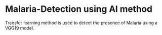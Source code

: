# Malaria-Detection using AI method
Transfer learning method is used to detect the presence of Malaria using a VGG19 model. 
